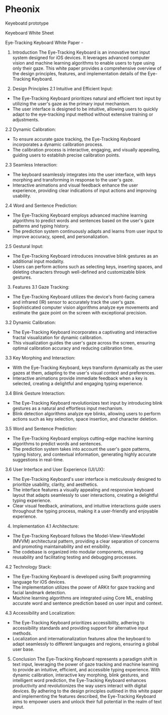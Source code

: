 # Pheonix
Keyeboatd prototype

Keyeboard White Sheet

Eye-Tracking Keyboard White Paper -

1. Introduction
The Eye-Tracking Keyboard is an innovative text input system designed for iOS devices. It leverages advanced computer vision and machine learning algorithms to enable users to type using only their gaze. This white paper provides a comprehensive overview of the design principles, features, and implementation details of the Eye-Tracking Keyboard.

2. Design Principles
2.1 Intuitive and Efficient Input:
- The Eye-Tracking Keyboard prioritizes natural and efficient text input by utilizing the user's gaze as the primary input mechanism.
- The user interface is designed to be intuitive, allowing users to quickly adapt to the eye-tracking input method without extensive training or adjustments.

2.2 Dynamic Calibration:
- To ensure accurate gaze tracking, the Eye-Tracking Keyboard incorporates a dynamic calibration process.
- The calibration process is interactive, engaging, and visually appealing, guiding users to establish precise calibration points.


2.3 Seamless Interaction:
- The keyboard seamlessly integrates into the user interface, with keys morphing and transforming in response to the user's gaze.
- Interactive animations and visual feedback enhance the user experience, providing clear indications of input actions and improving usability.

2.4 Word and Sentence Prediction:
- The Eye-Tracking Keyboard employs advanced machine learning algorithms to predict words and sentences based on the user's gaze patterns and typing history.
- The prediction system continuously adapts and learns from user input to improve accuracy, speed, and personalization.

2.5 Gestural Input:
- The Eye-Tracking Keyboard introduces innovative blink gestures as an additional input modality.
- Users can perform actions such as selecting keys, inserting spaces, and deleting characters through well-defined and customizable blink gestures.

3. Features
3.1 Gaze Tracking:
- The Eye-Tracking Keyboard utilizes the device's front-facing camera and infrared (IR) sensor to accurately track the user's gaze.
- Sophisticated computer vision algorithms analyze eye movements and estimate the gaze point on the screen with exceptional precision.

3.2 Dynamic Calibration:
- The Eye-Tracking Keyboard incorporates a captivating and interactive fractal visualization for dynamic calibration.
- This visualization guides the user's gaze across the screen, ensuring optimal calibration accuracy and reducing calibration time.

3.3 Key Morphing and Interaction:
- With the Eye-Tracking Keyboard, keys transform dynamically as the user gazes at them, adapting to the user's visual context and preferences.
- Interactive animations provide immediate feedback when a key is selected, creating a delightful and engaging typing experience.

3.4 Blink Gesture Interaction:
- The Eye-Tracking Keyboard revolutionizes text input by introducing blink gestures as a natural and effortless input mechanism.
- Blink detection algorithms analyze eye blinks, allowing users to perform actions such as key selection, space insertion, and character deletion.

3.5 Word and Sentence Prediction:
- The Eye-Tracking Keyboard employs cutting-edge machine learning algorithms to predict words and sentences.
- The prediction system takes into account the user's gaze patterns, typing history, and contextual information, generating highly accurate suggestions in real-time.

3.6 User Interface and User Experience (UI/UX):
- The Eye-Tracking Keyboard's user interface is meticulously designed to prioritize usability, clarity, and aesthetics.
- The interface features a visually appealing and responsive keyboard layout that adapts seamlessly to user interactions, creating a delightful typing experience.
- Clear visual feedback, animations, and intuitive interactions guide users throughout the typing process, making it a user-friendly and enjoyable experience.

4. Implementation
4.1 Architecture:
- The Eye-Tracking Keyboard follows the Model-View-ViewModel (MVVM) architectural pattern, providing a clear separation of concerns and promoting maintainability and ext ensibility.
- The codebase is organized into modular components, ensuring reusability and facilitating testing and debugging processes.

4.2 Technology Stack:
- The Eye-Tracking Keyboard is developed using Swift programming language for iOS devices.
- The implementation utilizes the power of ARKit for gaze tracking and facial landmark detection.
- Machine learning algorithms are integrated using Core ML, enabling accurate word and sentence prediction based on user input and context.

4.3 Accessibility and Localization:
- The Eye-Tracking Keyboard prioritizes accessibility, adhering to accessibility standards and providing support for alternative input methods.
- Localization and internationalization features allow the keyboard to adapt seamlessly to different languages and regions, ensuring a global user base.

5. Conclusion
The Eye-Tracking Keyboard represents a paradigm shift in text input, leveraging the power of gaze tracking and machine learning to provide an intuitive, efficient, and accessible typing experience. With dynamic calibration, interactive key morphing, blink gestures, and intelligent word prediction, the Eye-Tracking Keyboard enhances productivity and revolutionizes the way users interact with digital devices. By adhering to the design principles outlined in this white paper and implementing the features described, the Eye-Tracking Keyboard aims to empower users and unlock their full potential in the realm of text input.

